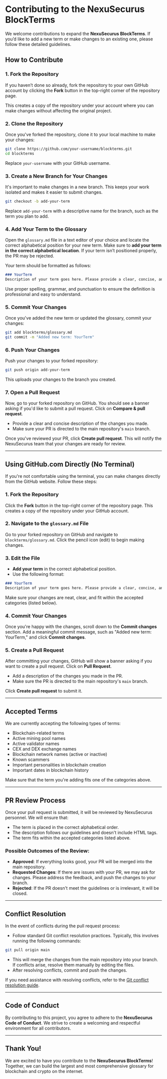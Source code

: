 # Contributing to the NexuSecurus BlockTerms

We welcome contributions to expand the **NexuSecurus BlockTerms**. If you’d like to add a new term or make changes to an existing one, please follow these detailed guidelines.

## How to Contribute

### **1. Fork the Repository**

If you haven’t done so already, fork the repository to your own GitHub account by clicking the **Fork** button in the top-right corner of the repository page.

This creates a copy of the repository under your account where you can make changes without affecting the original project.

### **2. Clone the Repository**

Once you've forked the repository, clone it to your local machine to make your changes:

```bash
git clone https://github.com/your-username/blockterms.git
cd blockterms
```

Replace `your-username` with your GitHub username.

### **3. Create a New Branch for Your Changes**

It's important to make changes in a new branch. This keeps your work isolated and makes it easier to submit changes.

```bash
git checkout -b add-your-term
```

Replace `add-your-term` with a descriptive name for the branch, such as the term you plan to add.

### **4. Add Your Term to the Glossary**

Open the `glossary.md` file in a text editor of your choice and locate the correct alphabetical position for your new term. Make sure to **add your term in the correct alphabetical location**. If your term isn’t positioned properly, the PR may be rejected.

Your term should be formatted as follows:

```markdown
### YourTerm
Description of your term goes here. Please provide a clear, concise, and informative definition without using HTML tags. Make sure there are **no empty lines** between paragraphs in the description.
```

Use proper spelling, grammar, and punctuation to ensure the definition is professional and easy to understand.

### **5. Commit Your Changes**

Once you've added the new term or updated the glossary, commit your changes:

```bash
git add blockterms/glossary.md
git commit -m "Added new term: YourTerm"
```

### **6. Push Your Changes**

Push your changes to your forked repository:

```bash
git push origin add-your-term
```

This uploads your changes to the branch you created.

### **7. Open a Pull Request**

Now, go to your forked repository on GitHub. You should see a banner asking if you'd like to submit a pull request. Click on **Compare & pull request**.

- Provide a clear and concise description of the changes you made.
- Make sure your PR is directed to the main repository's `main` branch.

Once you've reviewed your PR, click **Create pull request**. This will notify the NexuSecurus team that your changes are ready for review.

---

## **Using GitHub.com Directly (No Terminal)**

If you're not comfortable using the terminal, you can make changes directly from the GitHub website. Follow these steps:

### **1. Fork the Repository**

Click the **Fork** button in the top-right corner of the repository page. This creates a copy of the repository under your GitHub account.

### **2. Navigate to the `glossary.md` File**

Go to your forked repository on GitHub and navigate to `blockterms/glossary.md`. Click the pencil icon (edit) to begin making changes.

### **3. Edit the File**

- **Add your term** in the correct alphabetical position.
- Use the following format:

```markdown
### YourTerm
Description of your term goes here. Please provide a clear, concise, and informative definition without using HTML tags. Make sure there are **no empty lines** between paragraphs in the description.
```

Make sure your changes are neat, clear, and fit within the accepted categories (listed below).

### **4. Commit Your Changes**

Once you're happy with the changes, scroll down to the **Commit changes** section. Add a meaningful commit message, such as "Added new term: YourTerm," and click **Commit changes**.

### **5. Create a Pull Request**

After committing your changes, GitHub will show a banner asking if you want to create a pull request. Click on **Pull Request**.

- Add a description of the changes you made in the PR.
- Make sure the PR is directed to the main repository's `main` branch.

Click **Create pull request** to submit it.

---

## Accepted Terms

We are currently accepting the following types of terms:

- Blockchain-related terms
- Active mining pool names
- Active validator names
- CEX and DEX exchange names
- Blockchain network names (active or inactive)
- Known scammers
- Important personalities in blockchain creation
- Important dates in blockchain history

Make sure that the term you're adding fits one of the categories above.

---

## **PR Review Process**

Once your pull request is submitted, it will be reviewed by NexuSecurus personnel. We will ensure that:

- The term is placed in the correct alphabetical order.
- The description follows our guidelines and doesn't include HTML tags.
- The term fits within the accepted categories listed above.

### **Possible Outcomes of the Review**:
- **Approved**: If everything looks good, your PR will be merged into the main repository.
- **Requested Changes**: If there are issues with your PR, we may ask for changes. Please address the feedback, and push the changes to your branch.
- **Rejected**: If the PR doesn't meet the guidelines or is irrelevant, it will be closed.

---

## Conflict Resolution

In the event of conflicts during the pull request process:

- Follow standard Git conflict resolution practices. Typically, this involves running the following commands:

```bash
git pull origin main
```

- This will merge the changes from the main repository into your branch. If conflicts arise, resolve them manually by editing the files.
- After resolving conflicts, commit and push the changes.

If you need assistance with resolving conflicts, refer to the [Git conflict resolution guide](https://git-scm.com/docs/git-merge#_conflict_resolution).

---

## Code of Conduct

By contributing to this project, you agree to adhere to the **NexuSecurus Code of Conduct**. We strive to create a welcoming and respectful environment for all contributors.

---

## Thank You!

We are excited to have you contribute to the **NexuSecurus BlockTerms**! Together, we can build the largest and most comprehensive glossary for blockchain and crypto on the internet.
